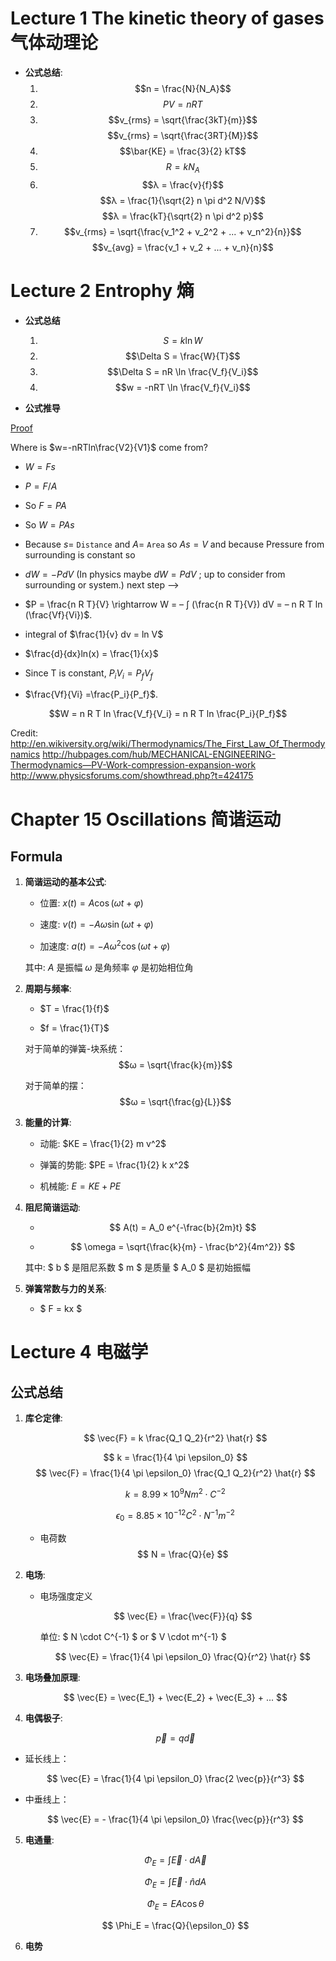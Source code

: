 # Lecture 1 The kinetic theory of gases 气体动理论

- **公式总结**:
   1. $$n = \frac{N}{N_A}$$
   2. $$PV = nRT$$
   3. $$v_{rms} = \sqrt{\frac{3kT}{m}}$$
      $$v_{rms} = \sqrt{\frac{3RT}{M}}$$
   4. $$\bar{KE} = \frac{3}{2} kT$$
   5. $$R = k N_A$$
   6. $$λ = \frac{v}{f}$$
      $$λ = \frac{1}{\sqrt{2} n \pi d^2 N/V}$$
      $$λ = \frac{kT}{\sqrt{2} n \pi d^2 p}$$
   7. $$v_{rms} = \sqrt{\frac{v_1^2 + v_2^2 + ... + v_n^2}{n}}$$
      $$v_{avg} = \frac{v_1 + v_2 + ... + v_n}{n}$$

# Lecture 2 Entrophy 熵

- **公式总结**

    1. $$S = k \ln W$$
    2. $$\Delta S = \frac{W}{T}$$
    3. $$\Delta S = nR \ln \frac{V_f}{V_i}$$
    4. $$w = -nRT \ln \frac{V_f}{V_i}$$

- **公式推导**

[Proof](https://chinchongcha.wordpress.com/2010/10/10/where-is-wnrt-ln-v2v1/)

Where is  $w=-nRTln\frac{V2}{V1}$ come from?

- $W=Fs$
- $P=F/A$
- So $F=PA$
- So $W=PAs$
- Because $s=$ `Distance` and $A=$ `Area` so $As= V$ and because Pressure from surrounding is constant so
- $dW= -P dV$ (In physics maybe $dW = P dV$ ; up to consider from surrounding or system.)           next step –>

- $P = \frac{n R T}{V} \rightarrow W = – ∫ (\frac{n R T}{V}) dV = – n R T ln (\frac{Vf}{Vi})$.
- integral of $\frac{1}{v} dv = ln V$
- $\frac{d}{dx}ln(x) = \frac{1}{x}$

- Since T is constant, $P_i V_i = P_f V_f$
- $\frac{Vf}{Vi} =\frac{P_i}{P_f}$.

$$W = n R T ln \frac{V_f}{V_i} = n R T ln \frac{P_i}{P_f}$$

Credit:
http://en.wikiversity.org/wiki/Thermodynamics/The_First_Law_Of_Thermodynamics
http://hubpages.com/hub/MECHANICAL-ENGINEERING-Thermodynamics—PV-Work-compression-expansion-work
http://www.physicsforums.com/showthread.php?t=424175

# Chapter 15 Oscillations 简谐运动

## Formula

1. **简谐运动的基本公式**:
   
   - 位置: $x(t) = A \cos(ωt + φ)$
   
   - 速度: $v(t) = -Aω \sin(ωt + φ)$

   - 加速度: $a(t) = -Aω^2 \cos(ωt + φ)$
   
   其中:
   $A$ 是振幅
   $ω$ 是角频率
   $φ$ 是初始相位角

2. **周期与频率**:

   - $T = \frac{1}{f}$
   
   - $f = \frac{1}{T}$
   
   对于简单的弹簧-块系统：$$ω = \sqrt{\frac{k}{m}}$$

   对于简单的摆：$$ω = \sqrt{\frac{g}{L}}$$

3. **能量的计算**:

   - 动能: $KE = \frac{1}{2} m v^2$

   - 弹簧的势能: $PE = \frac{1}{2} k x^2$

   - 机械能: $E = KE + PE$

4. **阻尼简谐运动**:
   
   - $$ A(t) = A_0 e^{-\frac{b}{2m}t} $$

   - $$ \omega = \sqrt{\frac{k}{m} - \frac{b^2}{4m^2}} $$

   其中: $ b $ 是阻尼系数 $ m $ 是质量 $ A_0 $ 是初始振幅

5. **弹簧常数与力的关系**:

   - $ F = kx $


# Lecture 4 电磁学

## 公式总结

1. **库仑定律**:

   $$ \vec{F} = k \frac{Q_1 Q_2}{r^2} \hat{r} $$

   $$ k = \frac{1}{4 \pi \epsilon_0} $$
   $$ \vec{F} = \frac{1}{4 \pi \epsilon_0} \frac{Q_1 Q_2}{r^2} \hat{r} $$

   $$ k = 8.99 \times 10^9 N m^2 \cdot C^{-2} $$

   $$ \epsilon_0 = 8.85 \times 10^{-12} C^2 \cdot N^{-1} m^{-2} $$

   - 电荷数
   $$ N = \frac{Q}{e} $$

2. **电场**:

   - 电场强度定义

      $$ \vec{E} = \frac{\vec{F}}{q} $$

      单位: $ N \cdot C^{-1} $ or $ V \cdot m^{-1} $

      $$ \vec{E} = \frac{1}{4 \pi \epsilon_0} \frac{Q}{r^2} \hat{r} $$

3. **电场叠加原理**:

   $$ \vec{E} = \vec{E_1} + \vec{E_2} + \vec{E_3} + ... $$

4. **电偶极子**:

   $$ \vec{p} = q \vec{d} $$

- 延长线上：
  
   $$ \vec{E} = \frac{1}{4 \pi \epsilon_0} \frac{2 \vec{p}}{r^3} $$

- 中垂线上：
  
   $$ \vec{E} = - \frac{1}{4 \pi \epsilon_0} \frac{\vec{p}}{r^3} $$

5. **电通量**:
   
      $$ \Phi_E = \int \vec{E} \cdot d\vec{A} $$
   
      $$ \Phi_E = \int \vec{E} \cdot \hat{n} dA $$
   
      $$ \Phi_E = EA \cos \theta $$
   
      $$ \Phi_E = \frac{Q}{\epsilon_0} $$

6. **电势**

